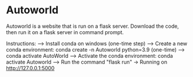 # Autoworld
Autoworld is a website that is run on a flask server. Download the code, then run it on a flask server in command prompt.

Instructions:
--> Install conda on windows (one-time step)
--> Create a new conda environment: conda create -n Autoworld python=3.9 (one-time)
--> conda activate AutoWorld
--> Activate the conda environment: conda activate Autoworld
--> Run the command "flask run" -> Running on http://127.0.0.1:5000


